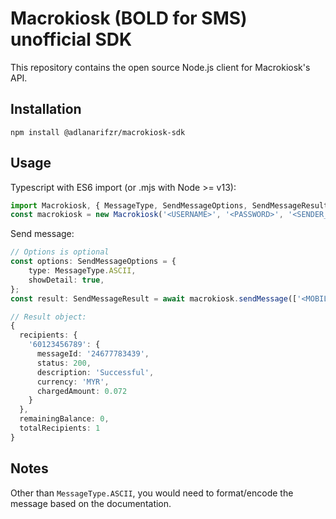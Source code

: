 Macrokiosk (BOLD for SMS) unofficial SDK
======================================

This repository contains the open source Node.js client for Macrokiosk's API.

Installation
------------

`npm install @adlanarifzr/macrokiosk-sdk`

Usage
-----

Typescript with ES6 import (or .mjs with Node >= v13):

```typescript
import Macrokiosk, { MessageType, SendMessageOptions, SendMessageResult } from '@adlanarifzr/macrokiosk-sdk';
const macrokiosk = new Macrokiosk('<USERNAME>', '<PASSWORD>', '<SENDER_ID>', '<SERVICE_ID>');
```

Send message:

```typescript
// Options is optional
const options: SendMessageOptions = {
    type: MessageType.ASCII,
    showDetail: true,
};
const result: SendMessageResult = await macrokiosk.sendMessage(['<MOBILE_NUMBER>'], 'This is just a test', options);

// Result object:
{
  recipients: {
    '60123456789': {
      messageId: '24677783439',
      status: 200,
      description: 'Successful',
      currency: 'MYR',
      chargedAmount: 0.072
    }
  },
  remainingBalance: 0,
  totalRecipients: 1
}
```

Notes
-------------

Other than `MessageType.ASCII`, you would need to format/encode the message based on the documentation.
